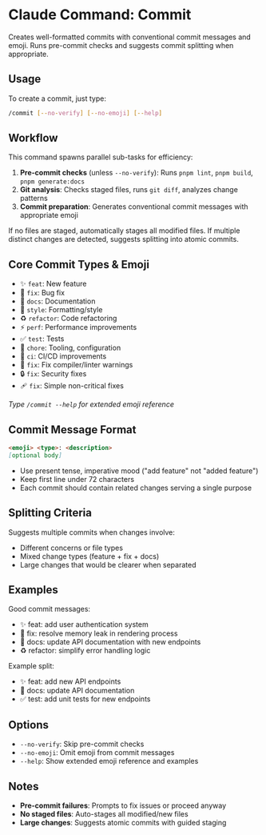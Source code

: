 # Claude Command: Commit

Creates well-formatted commits with conventional commit messages and emoji.
Runs pre-commit checks and suggests commit splitting when appropriate.

## Usage

To create a commit, just type:

```bash
/commit [--no-verify] [--no-emoji] [--help]
```

## Workflow

This command spawns parallel sub-tasks for efficiency:

1. **Pre-commit checks** (unless `--no-verify`): Runs `pnpm lint`, `pnpm build`, `pnpm generate:docs`
2. **Git analysis**: Checks staged files, runs `git diff`, analyzes change patterns
3. **Commit preparation**: Generates conventional commit messages with appropriate emoji

If no files are staged, automatically stages all modified files.
If multiple distinct changes are detected, suggests splitting into atomic commits.

## Core Commit Types & Emoji

- ✨ `feat`: New feature
- 🐛 `fix`: Bug fix
- 📝 `docs`: Documentation
- 💄 `style`: Formatting/style
- ♻️ `refactor`: Code refactoring
- ⚡️ `perf`: Performance improvements
- ✅ `test`: Tests
- 🔧 `chore`: Tooling, configuration
- 🚀 `ci`: CI/CD improvements
- 🚨 `fix`: Fix compiler/linter warnings
- 🔒️ `fix`: Security fixes
- 🩹 `fix`: Simple non-critical fixes

*Type `/commit --help` for extended emoji reference*

## Commit Message Format

```markdown
<emoji> <type>: <description>
[optional body]
```

- Use present tense, imperative mood ("add feature" not "added feature")
- Keep first line under 72 characters
- Each commit should contain related changes serving a single purpose

## Splitting Criteria

Suggests multiple commits when changes involve:

- Different concerns or file types
- Mixed change types (feature + fix + docs)
- Large changes that would be clearer when separated

## Examples

Good commit messages:

- ✨ feat: add user authentication system
- 🐛 fix: resolve memory leak in rendering process
- 📝 docs: update API documentation with new endpoints
- ♻️ refactor: simplify error handling logic

Example split:

- ✨ feat: add new API endpoints
- 📝 docs: update API documentation
- ✅ test: add unit tests for new endpoints

## Options

- `--no-verify`: Skip pre-commit checks
- `--no-emoji`: Omit emoji from commit messages
- `--help`: Show extended emoji reference and examples

## Notes

- **Pre-commit failures**: Prompts to fix issues or proceed anyway
- **No staged files**: Auto-stages all modified/new files
- **Large changes**: Suggests atomic commits with guided staging
